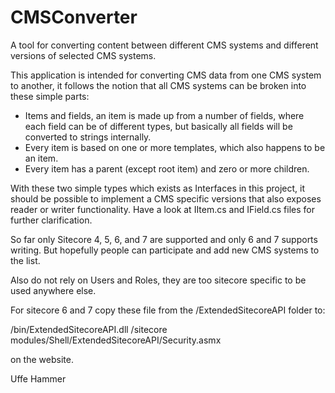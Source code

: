 CMSConverter
============

A tool for converting content between different CMS systems and different versions of selected CMS systems.


This application is intended for converting CMS data from one CMS system to another, it follows the notion that all CMS systems can be broken into these simple parts:
 - Items and fields, an item is made up from a number of fields, where each field can be of different types, but basically all fields will be converted to strings internally.
 - Every item is based on one or more templates, which also happens to be an item.
 - Every item has a parent (except root item) and zero or more children.

With these two simple types which exists as Interfaces in this project, it should be possible to implement a CMS specific versions that also exposes reader or writer functionality.
Have a look at IItem.cs and IField.cs files for further clarification.

So far only Sitecore 4, 5, 6, and 7 are supported and only 6 and 7 supports writing.
But hopefully people can participate and add new CMS systems to the list.

Also do not rely on Users and Roles, they are too sitecore specific to be used anywhere else.

For sitecore 6 and 7 copy these file from the /ExtendedSitecoreAPI folder to:

/bin/ExtendedSitecoreAPI.dll 
/sitecore modules/Shell/ExtendedSitecoreAPI/Security.asmx

on the website.

Uffe Hammer
 
